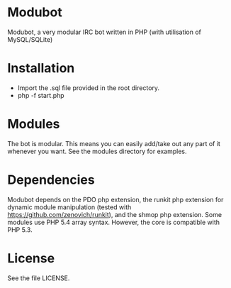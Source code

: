 Modubot
=======

Modubot, a very modular IRC bot written in PHP (with utilisation of MySQL/SQLite)


Installation
============

* Import the .sql file provided in the root directory.
* php -f start.php

Modules
=======

The bot is modular. This means you can easily add/take out any part of it whenever you want. See the modules directory for examples.

Dependencies
============

Modubot depends on the PDO php extension, the runkit php extension for dynamic module manipulation (tested with https://github.com/zenovich/runkit), and the shmop php extension.
Some modules use PHP 5.4 array syntax. However, the core is compatible with PHP 5.3.

License
=======

See the file LICENSE.
